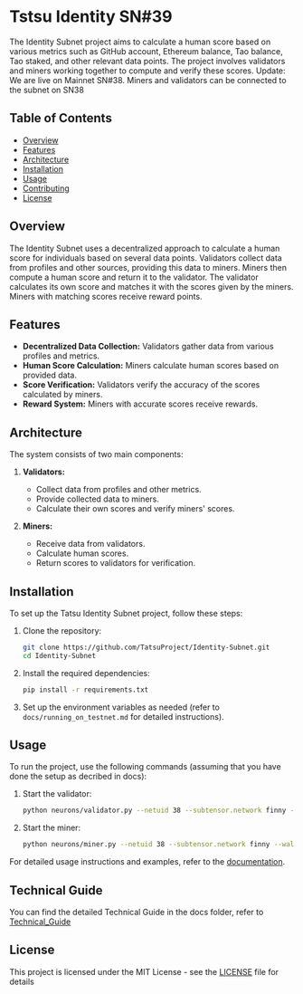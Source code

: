 
# Tstsu Identity SN#39

The Identity Subnet project aims to calculate a human score based on various metrics such as GitHub account, Ethereum balance, Tao balance, Tao staked, and other relevant data points. The project involves validators and miners working together to compute and verify these scores.
Update: We are live on Mainnet SN#38. Miners and validators can be connected to the subnet on SN38

## Table of Contents

- [Overview](#overview)
- [Features](#features)
- [Architecture](#architecture)
- [Installation](#installation)
- [Usage](#usage)
- [Contributing](#contributing)
- [License](#license)

## Overview 

The Identity Subnet uses a decentralized approach to calculate a human score for individuals based on several data points. Validators collect data from profiles and other sources, providing this data to miners. Miners then compute a human score and return it to the validator. The validator calculates its own score and matches it with the scores given by the miners. Miners with matching scores receive reward points.

## Features

- **Decentralized Data Collection:** Validators gather data from various profiles and metrics.
- **Human Score Calculation:** Miners calculate human scores based on provided data.
- **Score Verification:** Validators verify the accuracy of the scores calculated by miners.
- **Reward System:** Miners with accurate scores receive rewards.

## Architecture

The system consists of two main components:

1. **Validators:**
   - Collect data from profiles and other metrics.
   - Provide collected data to miners.
   - Calculate their own scores and verify miners' scores.

2. **Miners:**
   - Receive data from validators.
   - Calculate human scores.
   - Return scores to validators for verification.

## Installation

To set up the Tatsu Identity Subnet project, follow these steps:

1. Clone the repository:
   ```bash
   git clone https://github.com/TatsuProject/Identity-Subnet.git
   cd Identity-Subnet
   ```

2. Install the required dependencies:
   ```bash
   pip install -r requirements.txt
   ```

3. Set up the environment variables as needed (refer to `docs/running_on_testnet.md` for detailed instructions).

## Usage

To run the project, use the following commands (assuming that you have done the setup as decribed in docs):

1. Start the validator:
   ```bash
   python neurons/validator.py --netuid 38 --subtensor.network finny --wallet.name miner --wallet.hotkey default --logging.debug
   ```

2. Start the miner:
   ```bash
   python neurons/miner.py --netuid 38 --subtensor.network finny --wallet.name miner --wallet.hotkey default --logging.debug
   ```

For detailed usage instructions and examples, refer to the [documentation](docs/).

## Technical Guide

You can find the detailed Technical Guide in the docs folder, refer to [Technical_Guide](docs/Technical_Guide.md)

## License

This project is licensed under the MIT License - see the [LICENSE](LICENSE) file for details

